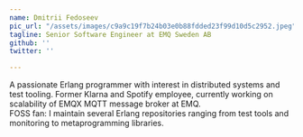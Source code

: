 ```yaml
---
name: Dmitrii Fedoseev
pic_url: "/assets/images/c9a9c19f7b24b03e0b88fdded23f99d10d5c2952.jpeg"
tagline: Senior Software Engineer at EMQ Sweden AB
github: ''
twitter: ''

---
```

A passionate Erlang programmer with interest in distributed systems and test tooling. Former Klarna and Spotify employee, currently working on scalability of EMQX MQTT message broker at EMQ.  
FOSS fan: I maintain several Erlang repositories ranging from test tools and monitoring to metaprogramming libraries.